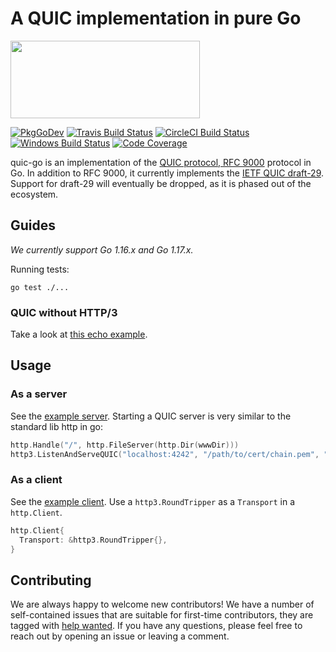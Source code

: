 # A QUIC implementation in pure Go

<img src="docs/quic.png" width=303 height=124>

[![PkgGoDev](https://pkg.go.dev/badge/github.com/iafoosball/quic-go)](https://pkg.go.dev/github.com/iafoosball/quic-go)
[![Travis Build Status](https://img.shields.io/travis/iafoosball/quic-go/master.svg?style=flat-square&label=Travis+build)](https://travis-ci.org/iafoosball/quic-go)
[![CircleCI Build Status](https://img.shields.io/circleci/project/github/iafoosball/quic-go.svg?style=flat-square&label=CircleCI+build)](https://circleci.com/gh/iafoosball/quic-go)
[![Windows Build Status](https://img.shields.io/appveyor/ci/iafoosball/quic-go/master.svg?style=flat-square&label=windows+build)](https://ci.appveyor.com/project/iafoosball/quic-go/branch/master)
[![Code Coverage](https://img.shields.io/codecov/c/github/iafoosball/quic-go/master.svg?style=flat-square)](https://codecov.io/gh/iafoosball/quic-go/)

quic-go is an implementation of the [QUIC protocol, RFC 9000](https://datatracker.ietf.org/doc/html/rfc9000) protocol in Go.
In addition to RFC 9000, it currently implements the [IETF QUIC draft-29](https://tools.ietf.org/html/draft-ietf-quic-transport-29). Support for draft-29 will eventually be dropped, as it is phased out of the ecosystem.

## Guides

*We currently support Go 1.16.x and Go 1.17.x.*

Running tests:

    go test ./...

### QUIC without HTTP/3

Take a look at [this echo example](example/echo/echo.go).

## Usage

### As a server

See the [example server](example/main.go). Starting a QUIC server is very similar to the standard lib http in go:

```go
http.Handle("/", http.FileServer(http.Dir(wwwDir)))
http3.ListenAndServeQUIC("localhost:4242", "/path/to/cert/chain.pem", "/path/to/privkey.pem", nil)
```

### As a client

See the [example client](example/client/main.go). Use a `http3.RoundTripper` as a `Transport` in a `http.Client`.

```go
http.Client{
  Transport: &http3.RoundTripper{},
}
```

## Contributing

We are always happy to welcome new contributors! We have a number of self-contained issues that are suitable for first-time contributors, they are tagged with [help wanted](https://github.com/iafoosball/quic-go/issues?q=is%3Aissue+is%3Aopen+label%3A%22help+wanted%22). If you have any questions, please feel free to reach out by opening an issue or leaving a comment.
